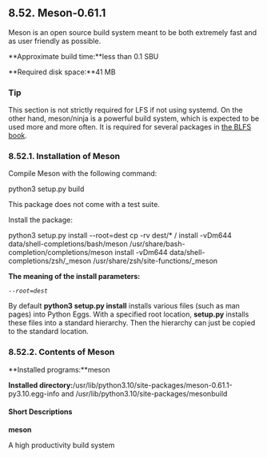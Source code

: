## 8.52. Meson-0.61.1

Meson is an open source build system meant to be both extremely fast and as user friendly as possible.

**Approximate build time:**less than 0.1 SBU

**Required disk space:**41 MB

### Tip

This section is not strictly required for LFS if not using systemd. On the other hand, meson/ninja is a powerful build system, which is expected to be used more and more often. It is required for several packages in [the BLFS book](https://www.linuxfromscratch.org/blfs/view/11.1/).

### 8.52.1. Installation of Meson

Compile Meson with the following command:

python3 setup.py build

This package does not come with a test suite.

Install the package:

python3 setup.py install --root=dest
cp -rv dest/* /
install -vDm644 data/shell-completions/bash/meson /usr/share/bash-completion/completions/meson
install -vDm644 data/shell-completions/zsh/_meson /usr/share/zsh/site-functions/_meson

**The meaning of the install parameters:**

_`--root=dest`_

By default **python3 setup.py install** installs various files (such as man pages) into Python Eggs. With a specified root location, **setup.py** installs these files into a standard hierarchy. Then the hierarchy can just be copied to the standard location.

### 8.52.2. Contents of Meson

**Installed programs:**meson

**Installed directory:**/usr/lib/python3.10/site-packages/meson-0.61.1-py3.10.egg-info and /usr/lib/python3.10/site-packages/mesonbuild

#### Short Descriptions

**meson**

A high productivity build system